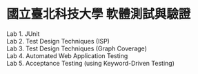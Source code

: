 # 國立臺北科技大學 軟體測試與驗證
Lab 1. JUnit<br>
Lab 2. Test Design Techniques (ISP)<br>
Lab 3. Test Design Techniques (Graph Coverage)<br>
Lab 4. Automated Web Application Testing<br>
Lab 5. Acceptance Testing (using Keyword-Driven Testing)
